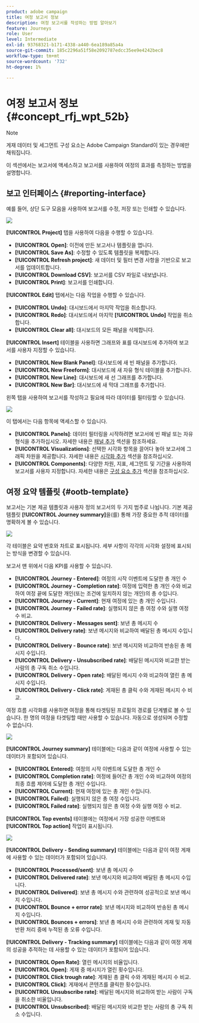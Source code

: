 ```yaml
---
product: adobe campaign
title: 여정 보고서 정보
description: 여정 보고서를 작성하는 방법 알아보기
feature: Journeys
role: User
level: Intermediate
exl-id: 93768321-b171-4338-a440-6ea189a85a4a
source-git-commit: 185c2296a51f58e2092787edcc35ee9e4242bec8
workflow-type: tm+mt
source-wordcount: '732'
ht-degree: 1%

---
```


# 여정 보고서 정보 {#concept_rfj_wpt_52b}

>[!NOTE]
>
>게재 데이터 및 세그먼트 구성 요소는 Adobe Campaign Standard이 있는 경우에만 채워집니다.

이 섹션에서는 보고서에 액세스하고 보고서를 사용하여 여정의 효과를 측정하는 방법을 설명합니다.

## 보고 인터페이스 {#reporting-interface}

예를 들어, 상단 도구 모음을 사용하여 보고서를 수정, 저장 또는 인쇄할 수 있습니다.

![](../assets/dynamic_report_toolbar.png)

**[!UICONTROL Project]** 탭을 사용하여 다음을 수행할 수 있습니다.

* **[!UICONTROL Open]**: 이전에 만든 보고서나 템플릿을 엽니다.
* **[!UICONTROL Save As]**: 수정할 수 있도록 템플릿을 복제합니다.
* **[!UICONTROL Refresh project]**: 새 데이터 및 필터 변경 사항을 기반으로 보고서를 업데이트합니다.
* **[!UICONTROL Download CSV]**: 보고서를 CSV 파일로 내보냅니다.
* **[!UICONTROL Print]**: 보고서를 인쇄합니다.

**[!UICONTROL Edit]** 탭에서는 다음 작업을 수행할 수 있습니다.

* **[!UICONTROL Undo]**: 대시보드에서 마지막 작업을 취소합니다.
* **[!UICONTROL Redo]**: 대시보드에서 마지막 **[!UICONTROL Undo]** 작업을 취소합니다.
* **[!UICONTROL Clear all]**: 대시보드의 모든 패널을 삭제합니다.

**[!UICONTROL Insert]** 테이블을 사용하면 그래프와 표를 대시보드에 추가하여 보고서를 사용자 지정할 수 있습니다.

* **[!UICONTROL New Blank Panel]**: 대시보드에 새 빈 패널을 추가합니다.
* **[!UICONTROL New Freeform]**: 대시보드에 새 자유 형식 테이블을 추가합니다.
* **[!UICONTROL New Line]**: 대시보드에 새 선 그래프를 추가합니다.
* **[!UICONTROL New Bar]**: 대시보드에 새 막대 그래프를 추가합니다.

왼쪽 탭을 사용하여 보고서를 작성하고 필요에 따라 데이터를 필터링할 수 있습니다.

![](../assets/dynamic_report_interface.png)

이 탭에서는 다음 항목에 액세스할 수 있습니다.

* **[!UICONTROL Panels]**: 데이터 필터링을 시작하려면 보고서에 빈 패널 또는 자유 형식을 추가하십시오. 자세한 내용은 [패널 추가](../reporting/creating-your-journey-reports.md#adding-panels) 섹션을 참조하세요.
* **[!UICONTROL Visualizations]**: 선택한 시각화 항목을 끌어다 놓아 보고서에 그래픽 차원을 제공합니다. 자세한 내용은 [시각화 추가](../reporting/creating-your-journey-reports.md#adding-visualizations) 섹션을 참조하십시오.
* **[!UICONTROL Components]**: 다양한 차원, 지표, 세그먼트 및 기간을 사용하여 보고서를 사용자 지정합니다. 자세한 내용은 [구성 요소 추가](../reporting/creating-your-journey-reports.md#adding-components) 섹션을 참조하십시오.

## 여정 요약 템플릿 {#ootb-template}

보고서는 기본 제공 템플릿과 사용자 정의 보고서의 두 가지 범주로 나뉩니다.
기본 제공 템플릿 **[!UICONTROL Journey summary]**&#x200B;을(를) 통해 가장 중요한 추적 데이터를 명확하게 볼 수 있습니다.

![](../assets/dynamic_report_journey_8.png)

각 테이블은 요약 번호와 차트로 표시됩니다. 세부 사항이 각각의 시각화 설정에 표시되는 방식을 변경할 수 있습니다.

보고서 맨 위에서 다음 KPI를 사용할 수 있습니다.

* **[!UICONTROL Journey - Entered]**: 여정의 시작 이벤트에 도달한 총 개인 수
* **[!UICONTROL Journey - Completion rate]**: 여정에 입력한 총 개인 수와 비교하여 여정 끝에 도달한 개인(또는 조건에 일치하지 않는 개인)의 총 수입니다.
* **[!UICONTROL Journey - Current]**: 현재 여정에 있는 총 개인 수입니다.
* **[!UICONTROL Journey - Failed rate]**: 실행되지 않은 총 여정 수와 실행 여정 수 비교.
* **[!UICONTROL Delivery - Messages sent]**: 보낸 총 메시지 수
* **[!UICONTROL Delivery rate]**: 보낸 메시지와 비교하여 배달된 총 메시지 수입니다.
* **[!UICONTROL Delivery - Bounce rate]**: 보낸 메시지와 비교하여 반송된 총 메시지 수입니다.
* **[!UICONTROL Delivery - Unsubscribed rate]**: 배달된 메시지와 비교한 받는 사람의 총 구독 취소 수입니다.
* **[!UICONTROL Delivery - Open rate]**: 배달된 메시지 수와 비교하여 열린 총 메시지 수입니다.
* **[!UICONTROL Delivery - Click rate]**: 게재된 총 클릭 수와 게재된 메시지 수 비교.

여정 흐름 시각화를 사용하면 여정을 통해 타겟팅된 프로필의 경로를 단계별로 볼 수 있습니다. 한 명의 여정을 타겟팅할 때만 사용할 수 있습니다. 자동으로 생성되며 수정할 수 없습니다.

![](../assets/dynamic_report_journey_10.png)

**[!UICONTROL Journey summary]** 테이블에는 다음과 같이 여정에 사용할 수 있는 데이터가 포함되어 있습니다.

* **[!UICONTROL Entered]**: 여정의 시작 이벤트에 도달한 총 개인 수
* **[!UICONTROL Completion rate]**: 여정에 들어간 총 개인 수와 비교하여 여정의 최종 흐름 제어에 도달한 총 개인 수입니다.
* **[!UICONTROL Current]**: 현재 여정에 있는 총 개인 수입니다.
* **[!UICONTROL Failed]**: 실행되지 않은 총 여정 수입니다.
* **[!UICONTROL Failed rate]**: 실행되지 않은 총 여정 수와 실행 여정 수 비교.

**[!UICONTROL Top events]** 테이블에는 여정에서 가장 성공한 이벤트와 **[!UICONTROL Top action]** 작업이 표시됩니다.

![](../assets/dynamic_report_journey_11.png)

**[!UICONTROL Delivery - Sending summary]** 테이블에는 다음과 같이 여정 게재에 사용할 수 있는 데이터가 포함되어 있습니다.

* **[!UICONTROL Processed/sent]**: 보낸 총 메시지 수
* **[!UICONTROL Delivered rate]**: 보낸 메시지와 비교하여 배달된 총 메시지 수입니다.
* **[!UICONTROL Delivered]**: 보낸 총 메시지 수와 관련하여 성공적으로 보낸 메시지 수입니다.
* **[!UICONTROL Bounce + error rate]**: 보낸 메시지와 비교하여 반송된 총 메시지 수입니다.
* **[!UICONTROL Bounces + errors]**: 보낸 총 메시지 수와 관련하여 게재 및 자동 반환 처리 중에 누적된 총 오류 수입니다.

**[!UICONTROL Delivery - Tracking summary]** 테이블에는 다음과 같이 여정 게재의 성공을 추적하는 데 사용할 수 있는 데이터가 포함되어 있습니다.

* **[!UICONTROL Open Rate]**: 열린 메시지의 비율입니다.
* **[!UICONTROL Open]**: 게재 중 메시지가 열린 횟수입니다.
* **[!UICONTROL Click trough rate]**: 게재된 총 클릭 수와 게재된 메시지 수 비교.
* **[!UICONTROL Click]**: 게재에서 콘텐츠를 클릭한 횟수입니다.
* **[!UICONTROL Unsubscribe rate]**: 배달된 메시지와 비교하여 받는 사람이 구독을 취소한 비율입니다.
* **[!UICONTROL Unsubscribed]**: 배달된 메시지와 비교한 받는 사람의 총 구독 취소 수입니다.
